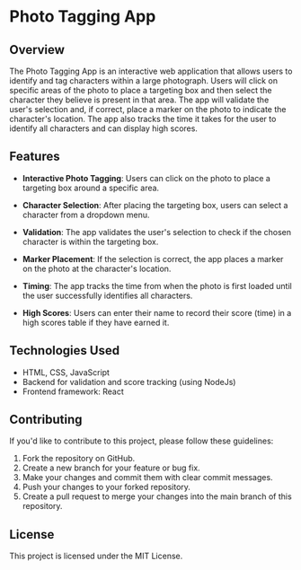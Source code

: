 # Photo Tagging App

## Overview

The Photo Tagging App is an interactive web application that allows users to identify and tag characters within a large photograph. Users will click on specific areas of the photo to place a targeting box and then select the character they believe is present in that area. The app will validate the user's selection and, if correct, place a marker on the photo to indicate the character's location. The app also tracks the time it takes for the user to identify all characters and can display high scores.

## Features

- **Interactive Photo Tagging**: Users can click on the photo to place a targeting box around a specific area.

- **Character Selection**: After placing the targeting box, users can select a character from a dropdown menu.

- **Validation**: The app validates the user's selection to check if the chosen character is within the targeting box.

- **Marker Placement**: If the selection is correct, the app places a marker on the photo at the character's location.

- **Timing**: The app tracks the time from when the photo is first loaded until the user successfully identifies all characters.

- **High Scores**: Users can enter their name to record their score (time) in a high scores table if they have earned it.

## Technologies Used

- HTML, CSS, JavaScript
- Backend for validation and score tracking (using NodeJs)
- Frontend framework: React

## Contributing

If you'd like to contribute to this project, please follow these guidelines:

1. Fork the repository on GitHub.
2. Create a new branch for your feature or bug fix.
3. Make your changes and commit them with clear commit messages.
4. Push your changes to your forked repository.
5. Create a pull request to merge your changes into the main branch of this repository.

## License

This project is licensed under the MIT License.

